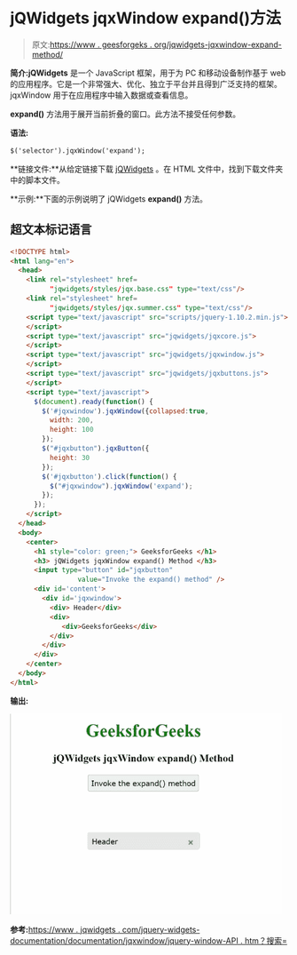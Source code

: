 # jQWidgets jqxWindow expand()方法

> 原文:[https://www . geesforgeks . org/jqwidgets-jqxwindow-expand-method/](https://www.geeksforgeeks.org/jqwidgets-jqxwindow-expand-method/)

**简介:jQWidgets** 是一个 JavaScript 框架，用于为 PC 和移动设备制作基于 web 的应用程序。它是一个非常强大、优化、独立于平台并且得到广泛支持的框架。jqxWindow 用于在应用程序中输入数据或查看信息。

**expand()** 方法用于展开当前折叠的窗口。此方法不接受任何参数。

**语法:**

```html
$('selector').jqxWindow('expand');
```

**链接文件:**从给定链接下载 [jQWidgets](https://www.jqwidgets.com/download/) 。在 HTML 文件中，找到下载文件夹中的脚本文件。

> <link rel="”stylesheet”" href="”jqwidgets/styles/jqx.base.css”" type="”text/css”">
> 
> <link rel="”stylesheet”" href="”jqwidgets/styles/jqx.summer.css”" type="”text/css”">

**示例:**下面的示例说明了 jQWidgets **expand()** 方法。

## 超文本标记语言

```html
<!DOCTYPE html>
<html lang="en">
  <head>
    <link rel="stylesheet" href=
          "jqwidgets/styles/jqx.base.css" type="text/css"/>
    <link rel="stylesheet" href=
          "jqwidgets/styles/jqx.summer.css" type="text/css"/>
    <script type="text/javascript" src="scripts/jquery-1.10.2.min.js">
    </script>
    <script type="text/javascript" src="jqwidgets/jqxcore.js">
    </script>
    <script type="text/javascript" src="jqwidgets/jqxwindow.js">
    </script>
    <script type="text/javascript" src="jqwidgets/jqxbuttons.js">
    </script>
    <script type="text/javascript">
      $(document).ready(function() {
        $('#jqxwindow').jqxWindow({collapsed:true,
          width: 200,
          height: 100
        });
        $("#jqxbutton").jqxButton({
          height: 30
        });
        $('#jqxbutton').click(function() {
          $("#jqxwindow").jqxWindow('expand');
        });
      });
    </script>
  </head>
  <body>
    <center>
      <h1 style="color: green;"> GeeksforGeeks </h1>
      <h3> jQWidgets jqxWindow expand() Method </h3>
      <input type="button" id="jqxbutton" 
                 value="Invoke the expand() method" />
      <div id='content'>
        <div id='jqxwindow'>
          <div> Header</div>
          <div>
             <div>GeeksforGeeks</div>
          </div>
        </div>
      </div>
    </center>
  </body>
</html>
```

**输出:**

![](img/5c76b0ddd4834bc5da888f9de458fa7d.png)

**参考:**[https://www . jqwidgets . com/jquery-widgets-documentation/documentation/jqxwindow/jquery-window-API . htm？搜索=](https://www.jqwidgets.com/jquery-widgets-documentation/documentation/jqxwindow/jquery-window-api.htm?search=)